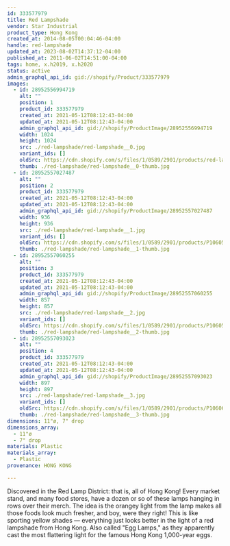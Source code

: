 ```yaml
---
id: 333577979
title: Red Lampshade
vendor: Star Industrial
product_type: Hong Kong
created_at: 2014-08-05T00:04:46-04:00
handle: red-lampshade
updated_at: 2023-08-02T14:37:12-04:00
published_at: 2011-06-02T14:51:00-04:00
tags: home, x.h2019, x.h2020
status: active
admin_graphql_api_id: gid://shopify/Product/333577979
images:
  - id: 28952556994719
    alt: ""
    position: 1
    product_id: 333577979
    created_at: 2021-05-12T08:12:43-04:00
    updated_at: 2021-05-12T08:12:43-04:00
    admin_graphql_api_id: gid://shopify/ProductImage/28952556994719
    width: 1024
    height: 1024
    src: ./red-lampshade/red-lampshade__0.jpg
    variant_ids: []
    oldSrc: https://cdn.shopify.com/s/files/1/0589/2901/products/red-lampshade_1_6d59eb22-c455-49bd-a386-5c8788c40a37.jpg?v=1620821563
    thumb: ./red-lampshade/red-lampshade__0-thumb.jpg
  - id: 28952557027487
    alt: ""
    position: 2
    product_id: 333577979
    created_at: 2021-05-12T08:12:43-04:00
    updated_at: 2021-05-12T08:12:43-04:00
    admin_graphql_api_id: gid://shopify/ProductImage/28952557027487
    width: 936
    height: 936
    src: ./red-lampshade/red-lampshade__1.jpg
    variant_ids: []
    oldSrc: https://cdn.shopify.com/s/files/1/0589/2901/products/P1060521_b42be655-b417-4e38-88ec-e2456c5e0b4f.jpg?v=1620821563
    thumb: ./red-lampshade/red-lampshade__1-thumb.jpg
  - id: 28952557060255
    alt: ""
    position: 3
    product_id: 333577979
    created_at: 2021-05-12T08:12:43-04:00
    updated_at: 2021-05-12T08:12:43-04:00
    admin_graphql_api_id: gid://shopify/ProductImage/28952557060255
    width: 857
    height: 857
    src: ./red-lampshade/red-lampshade__2.jpg
    variant_ids: []
    oldSrc: https://cdn.shopify.com/s/files/1/0589/2901/products/P1060548_4f2b8fe1-7c40-4a36-a182-2976134c678f.jpg?v=1620821563
    thumb: ./red-lampshade/red-lampshade__2-thumb.jpg
  - id: 28952557093023
    alt: ""
    position: 4
    product_id: 333577979
    created_at: 2021-05-12T08:12:43-04:00
    updated_at: 2021-05-12T08:12:43-04:00
    admin_graphql_api_id: gid://shopify/ProductImage/28952557093023
    width: 897
    height: 897
    src: ./red-lampshade/red-lampshade__3.jpg
    variant_ids: []
    oldSrc: https://cdn.shopify.com/s/files/1/0589/2901/products/P1060675_3692fa0b-ec4c-4ffa-b239-1b01621d8bd8.jpg?v=1620821563
    thumb: ./red-lampshade/red-lampshade__3-thumb.jpg
dimensions: 11"ø, 7" drop
dimensions_array:
  - 11"ø
  - 7" drop
materials: Plastic
materials_array:
  - Plastic
provenance: HONG KONG

---
```


Discovered in the Red Lamp District: that is, all of Hong Kong! Every market stand, and many food stores, have a dozen or so of these lamps hanging in rows over their merch. The idea is the orangey light from the lamp makes all those foods look much fresher, and boy, were they right! This is like sporting yellow shades — everything just looks better in the light of a red lampshade from Hong Kong. Also called "Egg Lamps," as they apparently cast the most flattering light for the famous Hong Kong 1,000-year eggs.